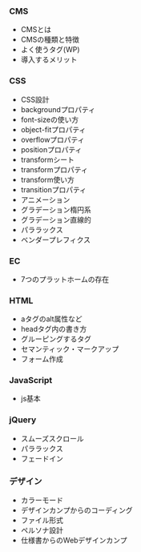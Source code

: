 ### CMS
- CMSとは
- CMSの種類と特徴
- よく使うタグ(WP)
- 導入するメリット

### CSS
- CSS設計
- backgroundプロパティ
- font-sizeの使い方
- object-fitプロパティ
- overflowプロパティ
- positionプロパティ
- transformシート
- transformプロパティ
- transform使い方
- transitionプロパティ
- アニメーション
- グラデーション楕円系
- グラデーション直線的
- パララックス
- ベンダープレフィクス

### EC
- 7つのプラットホームの存在

### HTML
- aタグのalt属性など
- headタグ内の書き方
- グルーピングするタグ
- セマンティック・マークアップ
- フォーム作成

### JavaScript
- js基本

### jQuery
- スムーズスクロール
- パララックス
- フェードイン

### デザイン
- カラーモード
- デザインカンプからのコーディング
- ファイル形式
- ペルソナ設計
- 仕様書からのWebデザインカンプ
